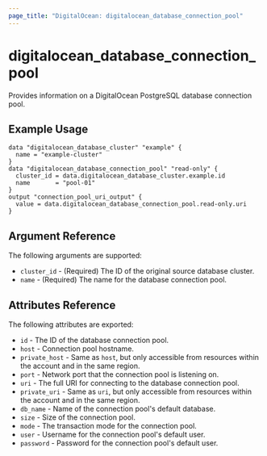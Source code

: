 ```yaml
---
page_title: "DigitalOcean: digitalocean_database_connection_pool"
---
```


# digitalocean\_database\_connection\_pool

Provides information on a DigitalOcean PostgreSQL database connection pool.

## Example Usage

```hcl
data "digitalocean_database_cluster" "example" {
  name = "example-cluster"
}
data "digitalocean_database_connection_pool" "read-only" {
  cluster_id = data.digitalocean_database_cluster.example.id
  name       = "pool-01"
}
output "connection_pool_uri_output" {
  value = data.digitalocean_database_connection_pool.read-only.uri
}
```

## Argument Reference

The following arguments are supported:

* `cluster_id` - (Required) The ID of the original source database cluster.
* `name` - (Required) The name for the database connection pool.


## Attributes Reference

The following attributes are exported:

* `id` - The ID of the database connection pool.
* `host` - Connection pool hostname.
* `private_host` - Same as `host`, but only accessible from resources within the account and in the same region.
* `port` - Network port that the connection pool is listening on.
* `uri` - The full URI for connecting to the database connection pool.
* `private_uri` - Same as `uri`, but only accessible from resources within the account and in the same region.
* `db_name` - Name of the connection pool's default database.
* `size` - Size of the connection pool.
* `mode` - The transaction mode for the connection pool. 
* `user` - Username for the connection pool's default user.
* `password` - Password for the connection pool's default user.
